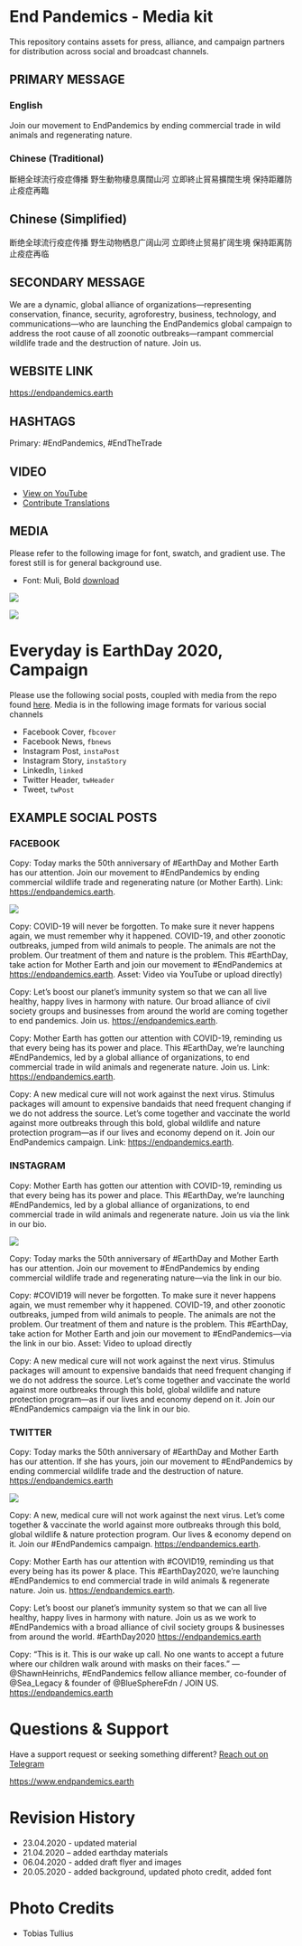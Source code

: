 # End Pandemics - Media kit

This repository contains assets for press, alliance, and campaign partners for distribution across social and broadcast channels.

## PRIMARY MESSAGE

### English
Join our movement to EndPandemics by ending commercial trade in wild animals and regenerating nature.

### Chinese (Traditional)

斷絕全球流行疫症傳播
野生動物棲息廣闊山河
立即終止貿易擴闊生境
保持距離防止疫症再臨

## Chinese (Simplified)

断绝全球流行疫症传播
野生动物栖息广阔山河
立即终止贸易扩阔生境
保持距离防止疫症再临

## SECONDARY MESSAGE

We are a dynamic, global alliance of organizations—representing conservation, finance, security, agroforestry, business, technology, and communications—who are launching the EndPandemics global campaign to address the root cause of all zoonotic outbreaks—rampant commercial wildlife trade and the destruction of nature. Join us.

## WEBSITE LINK

https://endpandemics.earth

## HASHTAGS

Primary: #EndPandemics, #EndTheTrade

## VIDEO

- [View on YouTube](https://www.youtube.com/watch?v=akPJaVaovzo)
- [Contribute Translations](http://tiny.cc/ep-translatevideo)

## MEDIA
Please refer to the following image for font, swatch, and gradient use. The forest still is for general background use.

- Font: Muli, Bold [download](media/Muli.zip) 

![](media/branding.png)

![](media/tobias-tullius.jpg)


# Everyday is EarthDay 2020, Campaign

Please use the following social posts, coupled with media from the repo found [here](/media). Media is in the following image formats for various social channels

- Facebook Cover, `fbcover`
- Facebook News, `fbnews`
- Instagram Post, `instaPost`
- Instagram Story, `instaStory`
- LinkedIn, `linked`
- Twitter Header, `twHeader`
- Tweet, `twPost`

## EXAMPLE SOCIAL POSTS

### FACEBOOK

Copy: Today marks the 50th anniversary of #EarthDay and Mother Earth has our attention. Join our movement to #EndPandemics by ending commercial wildlife trade and regenerating nature (or Mother Earth).
Link: https://endpandemics.earth.

![](media/facebookpost/fbpost-tiger2.jpg)

Copy: COVID-19 will never be forgotten. To make sure it never happens again, we must remember why it happened. COVID-19, and other zoonotic outbreaks, jumped from wild animals to people. The animals are not the problem. Our treatment of them and nature is the problem. This #EarthDay, take action for Mother Earth and join our movement to #EndPandemics at https://endpandemics.earth.
Asset: Video via YouTube or upload directly)

Copy: Let’s boost our planet’s immunity system so that we can all live healthy, happy lives in harmony with nature. Our broad alliance of civil society groups and businesses from around the world are coming together to end pandemics. Join us. https://endpandemics.earth.

Copy: Mother Earth has gotten our attention with COVID-19, reminding us that every being has its power and place. This #EarthDay, we’re launching #EndPandemics, led by a global alliance of organizations, to end commercial trade in wild animals and regenerate nature. Join us.
Link: https://endpandemics.earth.

Copy: A new medical cure will not work against the next virus. Stimulus packages will amount to expensive bandaids that need frequent changing if we do not address the source. Let’s come together and vaccinate the world against more outbreaks through this bold, global wildlife and nature protection program—as if our lives and economy depend on it. Join our EndPandemics campaign.
Link: https://endpandemics.earth.

### INSTAGRAM

Copy: Mother Earth has gotten our attention with COVID-19, reminding us that every being has its power and place. This #EarthDay, we’re launching #EndPandemics, led by a global alliance of organizations, to end commercial trade in wild animals and regenerate nature. Join us via the link in our bio.

![](media/instagram-post/instaPost-turtle.jpg)

Copy: Today marks the 50th anniversary of #EarthDay and Mother Earth has our attention. Join our movement to #EndPandemics by ending commercial wildlife trade and regenerating nature—via the link in our bio.

Copy: #COVID19 will never be forgotten. To make sure it never happens again, we must remember why it happened. COVID-19, and other zoonotic outbreaks, jumped from wild animals to people. The animals are not the problem. Our treatment of them and nature is the problem. This #EarthDay, take action for Mother Earth and join our movement to #EndPandemics—via the link in our bio.
Asset: Video to upload directly

Copy: A new medical cure will not work against the next virus. Stimulus packages will amount to expensive bandaids that need frequent changing if we do not address the source. Let’s come together and vaccinate the world against more outbreaks through this bold, global wildlife and nature protection program—as if our lives and economy depend on it. Join our #EndPandemics campaign via the link in our bio.

### TWITTER

Copy: Today marks the 50th anniversary of #EarthDay and Mother Earth has our attention. If she has yours, join our movement to #EndPandemics by ending commercial wildlife trade and the destruction of nature. https://endpandemics.earth

![](media/twitter/tweet-nightmonkey.jpg)

Copy: A new, medical cure will not work against the next virus. Let’s come together & vaccinate the world against more outbreaks through this bold, global wildlife & nature protection program. Our lives & economy depend on it. Join our #EndPandemics campaign. https://endpandemics.earth.

Copy: Mother Earth has our attention with #COVID19, reminding us that every being has its power & place. This #EarthDay2020, we’re launching #EndPandemics to end commercial trade in wild animals & regenerate nature. Join us. https://endpandemics.earth.

Copy: Let’s boost our planet’s immunity system so that we can all live healthy, happy lives in harmony with nature. Join us as we work to #EndPandemics with a broad alliance of civil society groups & businesses from around the world. #EarthDay2020 https://endpandemics.earth

Copy: “This is it. This is our wake up call. No one wants to accept a future where our children walk around with masks on their faces.” —@ShawnHeinrichs, #EndPandemics fellow alliance member, co-founder of @Sea_Legacy & founder of @BlueSphereFdn / JOIN US. https://endpandemics.earth

# Questions & Support

Have a support request or seeking something different?
[Reach out on Telegram]()

https://www.endpandemics.earth

# Revision History

- 23.04.2020 - updated material
- 21.04.2020 – added earthday materials
- 06.04.2020 - added draft flyer and images
- 20.05.2020 - added background, updated photo credit, added font

# Photo Credits

- Tobias Tullius
